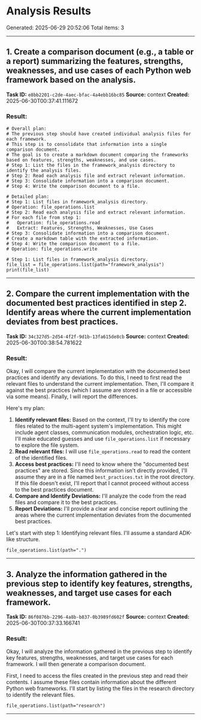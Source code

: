 # Analysis Results

Generated: 2025-06-29 20:52:06
Total items: 3

---

## 1. Create a comparison document (e.g., a table or a report) summarizing the features, strengths, weaknesses, and use cases of each Python web framework based on the analysis.

**Task ID:** `e8bb2201-c2de-4aec-bfac-4a4ebb16bc85`
**Source:** context
**Created:** 2025-06-30T00:37:41.111672

### Result:

```tool_code
# Overall plan:
# The previous step should have created individual analysis files for each framework.
# This step is to consolidate that information into a single comparison document.
# The goal is to create a markdown document comparing the frameworks based on features, strengths, weaknesses, and use cases.
# Step 1: List the files in the framework_analysis directory to identify the analysis files.
# Step 2: Read each analysis file and extract relevant information.
# Step 3: Consolidate information into a comparison document.
# Step 4: Write the comparison document to a file.

# Detailed plan:
# Step 1: List files in framework_analysis directory.
# Operation: file_operations.list
# Step 2: Read each analysis file and extract relevant information.
# For each file from step 1:
#   Operation: file_operations.read
#   Extract: Features, Strengths, Weaknesses, Use Cases
# Step 3: Consolidate information into a comparison document.
# Create a markdown table with the extracted information.
# Step 4: Write the comparison document to a file.
# Operation: file_operations.write

# Step 1: List files in framework_analysis directory.
file_list = file_operations.list(path="framework_analysis")
print(file_list)
```

---

## 2. Compare the current implementation with the documented best practices identified in step 2. Identify areas where the current implementation deviates from best practices.

**Task ID:** `34c327d5-2d54-4f2f-9d1b-13fa615de8cb`
**Source:** context
**Created:** 2025-06-30T00:38:54.781622

### Result:

Okay, I will compare the current implementation with the documented best practices and identify any deviations. To do this, I need to first read the relevant files to understand the current implementation. Then, I'll compare it against the best practices (which I assume are stored in a file or accessible via some means). Finally, I will report the differences.

Here's my plan:

1.  **Identify relevant files:** Based on the context, I'll try to identify the core files related to the multi-agent system's implementation. This might include agent classes, communication modules, orchestration logic, etc. I'll make educated guesses and use `file_operations.list` if necessary to explore the file system.
2.  **Read relevant files:** I will use `file_operations.read` to read the content of the identified files.
3.  **Access best practices:** I'll need to know where the "documented best practices" are stored.  Since this information isn't directly provided, I'll assume they are in a file named `best_practices.txt` in the root directory.  If this file doesn't exist, I'll report that I cannot proceed without access to the best practices document.
4.  **Compare and Identify Deviations:** I'll analyze the code from the read files and compare it to the best practices.
5.  **Report Deviations:** I'll provide a clear and concise report outlining the areas where the current implementation deviates from the documented best practices.

Let's start with step 1: Identifying relevant files. I'll assume a standard ADK-like structure.

```tool_code
file_operations.list(path=".")
```

---

## 3. Analyze the information gathered in the previous step to identify key features, strengths, weaknesses, and target use cases for each framework.

**Task ID:** `86f0876b-2296-4a8b-b837-0b3989fd602f`
**Source:** context
**Created:** 2025-06-30T00:37:33.166741

### Result:

Okay, I will analyze the information gathered in the previous step to identify key features, strengths, weaknesses, and target use cases for each framework. I will then generate a comparison document.

First, I need to access the files created in the previous step and read their contents. I assume these files contain information about the different Python web frameworks. I'll start by listing the files in the research directory to identify the relevant files.

```tool_code
file_operations.list(path="research")
```

---

